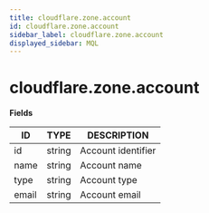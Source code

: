 ```yaml
---
title: cloudflare.zone.account
id: cloudflare.zone.account
sidebar_label: cloudflare.zone.account
displayed_sidebar: MQL
---
```


# cloudflare.zone.account

**Fields**

| ID    | TYPE   | DESCRIPTION        |
| ----- | ------ | ------------------ |
| id    | string | Account identifier |
| name  | string | Account name       |
| type  | string | Account type       |
| email | string | Account email      |
